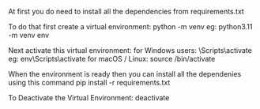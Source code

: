 At first you do need to install all the dependencies from requirements.txt

To do that first create a virtual environment:
    python<specific version of python> -m venv <name of your virtual environment>
    eg: python3.11 -m venv env
    
Next activate this virtual environment:
    for Windows users:
      <name of your virtual environment>\Scripts\activate
      eg: env\Scripts\activate
    for macOS / Linux:
      source <name of your virtual environment>/bin/activate

When the environment is ready then you can install all the dependenies using this command
    pip install -r requirements.txt

To Deactivate the Virtual Environment:
    deactivate
